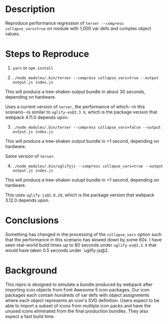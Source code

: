 # Description
 Reproduce performance regression of `terser --compress collapse_vars=true` on module with 1,000 var defs and complex object values.

# Steps to Reproduce

1. `yarn` or `npm install`

2. `./node_modules/.bin/terser --compress collapse_vars=true --output output.js index.js`

This will produce a tree-shaken output bundle in about 30 seconds, depending on hardware.

Uses a current version of `terser`, the performance of which--in this scenario--is similar to `uglify-es@3.3.9`, which is the package
version that webpack 4.11.0 depends upon.

3. `./node_modules/.bin/terser --compress collapse_vars=false --output output.js index.js`

This will produce a tree-shaken output bundle in <1 second, depending on hardware.

Same version of `terser`.

4. `./node_modules/.bin/uglifyjs --compress collapse_vars=true --output output.js index.js`

This will produce a tree-shaken outupt bundle in <1 second, depending on hardware.

This uses `uglify-js@2.8.29`, which is the package version that webpack 3.12.0 depends upon.

# Conclusions

Something has changed in the processing of the `collapse_vars` option such that the performance in this scenario has slowed down by
some 60x. I have seen real-world build times up to 80 seconds under `uglify-es@3.3.9` that would have taken 0.5 seconds under
`uglify-js@2.

# Background

This repro is designed to simulate a bundle produced by webpack after importing icon objects from Font Awesome 5 icon packages.
Our icon packages each contain hundreds of var defs with object assignments where each object represents an icon's
SVG definition. Users expect to be able to import a subset of icons from multiple icon packs and have the unused icons eliminated from the
final production bundles. They also expect a fast build time.
